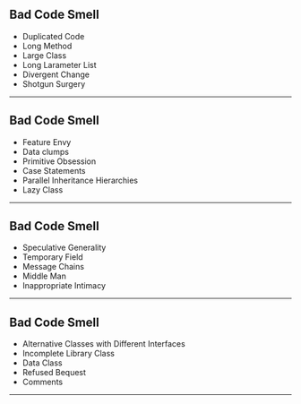 
## Bad Code Smell
- Duplicated Code
- Long Method
- Large Class
- Long Larameter List
- Divergent Change
- Shotgun Surgery

---

## Bad Code Smell
- Feature Envy
- Data clumps
- Primitive Obsession
- Case Statements
- Parallel Inheritance Hierarchies
- Lazy Class

---
## Bad Code Smell
- Speculative Generality
- Temporary Field
- Message Chains
- Middle Man
- Inappropriate Intimacy

---

## Bad Code Smell
- Alternative Classes with Different Interfaces
- Incomplete Library Class
- Data Class
- Refused Bequest
- Comments
---


